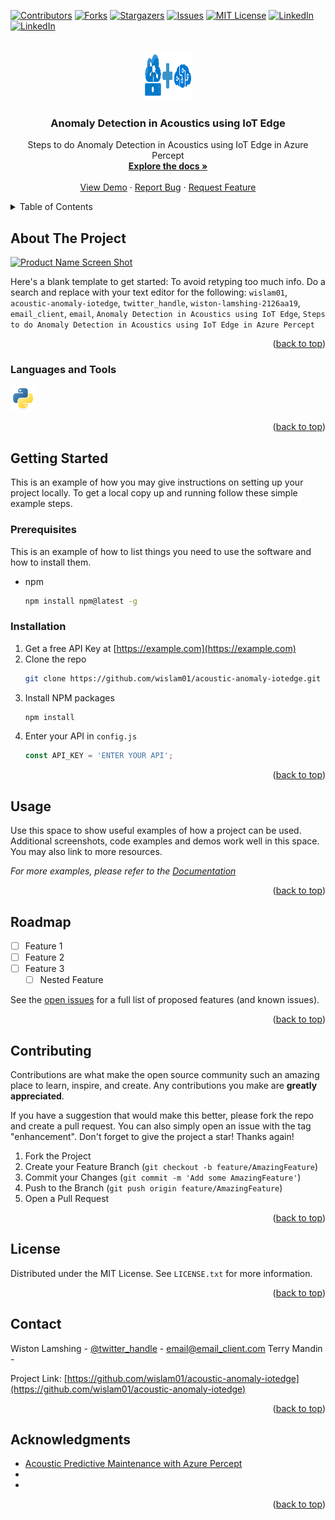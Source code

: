 <div id="top"></div>
<!--
*** Thanks for checking out the Best-README-Template. If you have a suggestion
*** that would make this better, please fork the repo and create a pull request
*** or simply open an issue with the tag "enhancement".
*** Don't forget to give the project a star!
*** Thanks again! Now go create something AMAZING! :D
-->



<!-- PROJECT SHIELDS -->
<!--
*** I'm using markdown "reference style" links for readability.
*** Reference links are enclosed in brackets [ ] instead of parentheses ( ).
*** See the bottom of this document for the declaration of the reference variables
*** for contributors-url, forks-url, etc. This is an optional, concise syntax you may use.
*** https://www.markdownguide.org/basic-syntax/#reference-style-links
-->
[![Contributors][contributors-shield]][contributors-url]
[![Forks][forks-shield]][forks-url]
[![Stargazers][stars-shield]][stars-url]
[![Issues][issues-shield]][issues-url]
[![MIT License][license-shield]][license-url]
[![LinkedIn][linkedin-shield]][linkedin-wiston-url]
[![LinkedIn][linkedin-shield]][linkedin-terry-url]



<!-- PROJECT LOGO -->
<br />
<div align="center">
  <a href="https://github.com/wislam01/acoustic-anomaly-iotedge">
    <img src="images/logo.png" alt="Logo" width="80" height="80">
  </a>

<h3 align="center">Anomaly Detection in Acoustics using IoT Edge</h3>

  <p align="center">
    Steps to do Anomaly Detection in Acoustics using IoT Edge in Azure Percept
    <br />
    <a href="https://github.com/wislam01/acoustic-anomaly-iotedge"><strong>Explore the docs »</strong></a>
    <br />
    <br />
    <a href="https://github.com/wislam01/acoustic-anomaly-iotedge">View Demo</a>
    ·
    <a href="https://github.com/wislam01/acoustic-anomaly-iotedge/issues">Report Bug</a>
    ·
    <a href="https://github.com/wislam01/acoustic-anomaly-iotedge/issues">Request Feature</a>
  </p>
</div>



<!-- TABLE OF CONTENTS -->
<details>
  <summary>Table of Contents</summary>
  <ol>
    <li>
      <a href="#about-the-project">About The Project</a>
      <ul>
        <li><a href="#built-with">Built With</a></li>
      </ul>
    </li>
    <li>
      <a href="#getting-started">Getting Started</a>
      <ul>
        <li><a href="#prerequisites">Prerequisites</a></li>
        <li><a href="#installation">Installation</a></li>
      </ul>
    </li>
    <li><a href="#usage">Usage</a></li>
    <li><a href="#roadmap">Roadmap</a></li>
    <li><a href="#contributing">Contributing</a></li>
    <li><a href="#license">License</a></li>
    <li><a href="#contact">Contact</a></li>
    <li><a href="#acknowledgments">Acknowledgments</a></li>
  </ol>
</details>



<!-- ABOUT THE PROJECT -->
## About The Project

[![Product Name Screen Shot][product-screenshot]](https://example.com)

Here's a blank template to get started: To avoid retyping too much info. Do a search and replace with your text editor for the following: `wislam01`, `acoustic-anomaly-iotedge`, `twitter_handle`, `wiston-lamshing-2126aa19`, `email_client`, `email`, `Anomaly Detection in Acoustics using IoT Edge`, `Steps to do Anomaly Detection in Acoustics using IoT Edge in Azure Percept`

<p align="right">(<a href="#top">back to top</a>)</p>



### Languages and Tools

<p align="left"> <a href="https://www.python.org" target="_blank" rel="noreferrer"> <img src="https://raw.githubusercontent.com/devicons/devicon/master/icons/python/python-original.svg" alt="python" width="40" height="40"/> </a> </p>

<p align="right">(<a href="#top">back to top</a>)</p>


<!-- GETTING STARTED -->
## Getting Started

This is an example of how you may give instructions on setting up your project locally.
To get a local copy up and running follow these simple example steps.

### Prerequisites

This is an example of how to list things you need to use the software and how to install them.
* npm
  ```sh
  npm install npm@latest -g
  ```

### Installation

1. Get a free API Key at [https://example.com](https://example.com)
2. Clone the repo
   ```sh
   git clone https://github.com/wislam01/acoustic-anomaly-iotedge.git
   ```
3. Install NPM packages
   ```sh
   npm install
   ```
4. Enter your API in `config.js`
   ```js
   const API_KEY = 'ENTER YOUR API';
   ```

<p align="right">(<a href="#top">back to top</a>)</p>



<!-- USAGE EXAMPLES -->
## Usage

Use this space to show useful examples of how a project can be used. Additional screenshots, code examples and demos work well in this space. You may also link to more resources.

_For more examples, please refer to the [Documentation](https://example.com)_

<p align="right">(<a href="#top">back to top</a>)</p>



<!-- ROADMAP -->
## Roadmap

- [ ] Feature 1
- [ ] Feature 2
- [ ] Feature 3
    - [ ] Nested Feature

See the [open issues](https://github.com/wislam01/acoustic-anomaly-iotedge/issues) for a full list of proposed features (and known issues).

<p align="right">(<a href="#top">back to top</a>)</p>



<!-- CONTRIBUTING -->
## Contributing

Contributions are what make the open source community such an amazing place to learn, inspire, and create. Any contributions you make are **greatly appreciated**.

If you have a suggestion that would make this better, please fork the repo and create a pull request. You can also simply open an issue with the tag "enhancement".
Don't forget to give the project a star! Thanks again!

1. Fork the Project
2. Create your Feature Branch (`git checkout -b feature/AmazingFeature`)
3. Commit your Changes (`git commit -m 'Add some AmazingFeature'`)
4. Push to the Branch (`git push origin feature/AmazingFeature`)
5. Open a Pull Request

<p align="right">(<a href="#top">back to top</a>)</p>



<!-- LICENSE -->
## License

Distributed under the MIT License. See `LICENSE.txt` for more information.

<p align="right">(<a href="#top">back to top</a>)</p>



<!-- CONTACT -->
## Contact

Wiston Lamshing - [@twitter_handle](https://twitter.com/twitter_handle) - email@email_client.com
Terry Mandin - 

Project Link: [https://github.com/wislam01/acoustic-anomaly-iotedge](https://github.com/wislam01/acoustic-anomaly-iotedge)

<p align="right">(<a href="#top">back to top</a>)</p>



<!-- ACKNOWLEDGMENTS -->
## Acknowledgments

* [Acoustic Predictive Maintenance with Azure Percept](https://github.com/christian-vorhemus/azure-percept-iot-edge)
* []()
* []()

<p align="right">(<a href="#top">back to top</a>)</p>



<!-- MARKDOWN LINKS & IMAGES -->
<!-- https://www.markdownguide.org/basic-syntax/#reference-style-links -->
[contributors-shield]: https://img.shields.io/github/contributors/wislam01/acoustic-anomaly-iotedge.svg?style=for-the-badge
[contributors-url]: https://github.com/wislam01/acoustic-anomaly-iotedge/graphs/contributors
[forks-shield]: https://img.shields.io/github/forks/wislam01/acoustic-anomaly-iotedge.svg?style=for-the-badge
[forks-url]: https://github.com/wislam01/acoustic-anomaly-iotedge/network/members
[stars-shield]: https://img.shields.io/github/stars/wislam01/acoustic-anomaly-iotedge.svg?style=for-the-badge
[stars-url]: https://github.com/wislam01/acoustic-anomaly-iotedge/stargazers
[issues-shield]: https://img.shields.io/github/issues/wislam01/acoustic-anomaly-iotedge.svg?style=for-the-badge
[issues-url]: https://github.com/wislam01/acoustic-anomaly-iotedge/issues
[license-shield]: https://img.shields.io/github/license/wislam01/acoustic-anomaly-iotedge.svg?style=for-the-badge
[license-url]: https://github.com/wislam01/acoustic-anomaly-iotedge/blob/master/LICENSE.txt
[linkedin-shield]: https://img.shields.io/badge/-LinkedIn-black.svg?style=for-the-badge&logo=linkedin&colorB=555
[linkedin-wiston-url]: https://linkedin.com/in/wiston-lamshing
[linkedin-terry-url]: https://linkedin.com/in/terry-mandin
[product-screenshot]: images/screenshot.png
[Next.js]: https://img.shields.io/badge/next.js-000000?style=for-the-badge&logo=nextdotjs&logoColor=white
[Next-url]: https://nextjs.org/
[React.js]: https://img.shields.io/badge/React-20232A?style=for-the-badge&logo=react&logoColor=61DAFB
[React-url]: https://reactjs.org/
[Vue.js]: https://img.shields.io/badge/Vue.js-35495E?style=for-the-badge&logo=vuedotjs&logoColor=4FC08D
[Vue-url]: https://vuejs.org/
[Angular.io]: https://img.shields.io/badge/Angular-DD0031?style=for-the-badge&logo=angular&logoColor=white
[Angular-url]: https://angular.io/
[Svelte.dev]: https://img.shields.io/badge/Svelte-4A4A55?style=for-the-badge&logo=svelte&logoColor=FF3E00
[Svelte-url]: https://svelte.dev/
[Laravel.com]: https://img.shields.io/badge/Laravel-FF2D20?style=for-the-badge&logo=laravel&logoColor=white
[Laravel-url]: https://laravel.com
[Bootstrap.com]: https://img.shields.io/badge/Bootstrap-563D7C?style=for-the-badge&logo=bootstrap&logoColor=white
[Bootstrap-url]: https://getbootstrap.com
[JQuery.com]: https://img.shields.io/badge/jQuery-0769AD?style=for-the-badge&logo=jquery&logoColor=white
[JQuery-url]: https://jquery.com
[Python-url]: https://www.python.org
